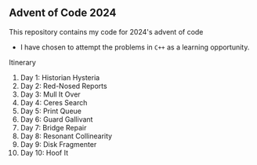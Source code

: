  ## Advent of Code 2024

This repository contains my code for 2024's advent of code

 - I have chosen to attempt the problems in `C++` as a learning opportunity.

Itinerary

1. Day 1: Historian Hysteria
2. Day 2: Red-Nosed Reports
3. Day 3: Mull It Over
4. Day 4: Ceres Search
5. Day 5: Print Queue
6. Day 6: Guard Gallivant
7. Day 7: Bridge Repair
8. Day 8: Resonant Collinearity
9. Day 9: Disk Fragmenter
10. Day 10: Hoof It
